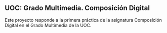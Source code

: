 ## UOC: Grado Multimedia. Composición Digital

Este proyecto responde a la primera práctica de la asignatura Composición Digital en el Grado Multimedia de la UOC.